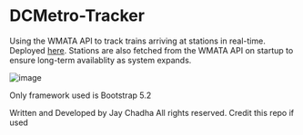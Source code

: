 # DCMetro-Tracker

Using the WMATA API to track trains arriving at stations in real-time. Deployed [here](https://jaychadha-uva.github.io/DCMetro-Tracker/?station=G03). Stations are also fetched from the WMATA API on startup to ensure long-term availablity as system expands.


![image](https://user-images.githubusercontent.com/89432060/209484053-57e5dcc0-06d5-4b06-976f-188d5f305c2c.png)


Only framework used is Bootstrap 5.2


Written and Developed by Jay Chadha
All rights reserved. Credit this repo if used
